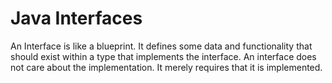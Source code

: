 # Java Interfaces

An Interface is like a blueprint. It defines some data and functionality that should exist within a type that implements the interface. An interface does not care about the implementation. It merely requires that it is implemented.
